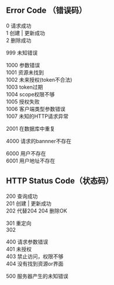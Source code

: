## Error Code （错误码）

0 请求成功<br>
1 创建 | 更新成功<br>
2 删除成功<br>

999 未知错误<br>

1000 参数错误<br>
1001 资源未找到<br>
1002 未来授权(token不合法)<br>
1003 token过期<br>
1004 scope权限不够<br>
1005 授权失败<br>
1006 客户端类型参数错误<br>
1007 未知的HTTP请求异常<br>

2001 在数据库中重复<br>

4000 请求的bannner不存在<br>

6000 用户不存在<br>
6001 用户地址不存在<br>

## HTTP Status Code（状态码）

200 查询成功<br>
201 创建 | 更新成功<br>
202 代替204
204 删除OK <br>

301 重定向<br>
302<br>

400 请求参数错误<br>
401 未授权<br>
403 禁止访问，权限不够<br>
404 没有找到资源or界面<br>

500 服务器产生的未知错误<br>
